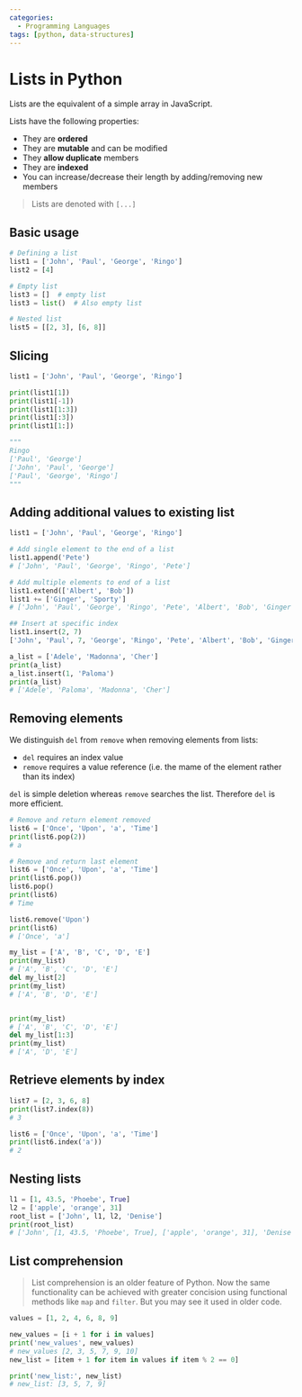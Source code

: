 ```yaml
---
categories:
  - Programming Languages
tags: [python, data-structures]
---
```


# Lists in Python

Lists are the equivalent of a simple array in JavaScript.

Lists have the following properties:

- They are **ordered**
- They are **mutable** and can be modified
- They **allow duplicate** members
- They are **indexed**
- You can increase/decrease their length by adding/removing new members

> Lists are denoted with `[...]`

## Basic usage

```python
# Defining a list
list1 = ['John', 'Paul', 'George', 'Ringo']
list2 = [4]

# Empty list
list3 = []  # empty list
list3 = list()  # Also empty list

# Nested list
list5 = [[2, 3], [6, 8]]
```

## Slicing

```python
list1 = ['John', 'Paul', 'George', 'Ringo']

print(list1[1])
print(list1[-1])
print(list1[1:3])
print(list1[:3])
print(list1[1:])

"""
Ringo
['Paul', 'George']
['John', 'Paul', 'George']
['Paul', 'George', 'Ringo']
"""
```

## Adding additional values to existing list

```python
list1 = ['John', 'Paul', 'George', 'Ringo']

# Add single element to the end of a list
list1.append('Pete')
# ['John', 'Paul', 'George', 'Ringo', 'Pete']

# Add multiple elements to end of a list
list1.extend(['Albert', 'Bob'])
list1 += ['Ginger', 'Sporty']
# ['John', 'Paul', 'George', 'Ringo', 'Pete', 'Albert', 'Bob', 'Ginger', 'Sporty']

## Insert at specific index
list1.insert(2, 7)
['John', 'Paul', 7, 'George', 'Ringo', 'Pete', 'Albert', 'Bob', 'Ginger', 'Sporty']

a_list = ['Adele', 'Madonna', 'Cher']
print(a_list)
a_list.insert(1, 'Paloma')
print(a_list)
# ['Adele', 'Paloma', 'Madonna', 'Cher']

```

## Removing elements

We distinguish `del` from `remove` when removing elements from lists:

- `del` requires an index value
- `remove` requires a value reference (i.e. the mame of the element rather than its index)

`del` is simple deletion whereas `remove` searches the list. Therefore `del` is more efficient.

```python
# Remove and return element removed
list6 = ['Once', 'Upon', 'a', 'Time']
print(list6.pop(2))
# a

# Remove and return last element
list6 = ['Once', 'Upon', 'a', 'Time']
print(list6.pop())
list6.pop()
print(list6)
# Time

list6.remove('Upon')
print(list6)
# ['Once', 'a']

my_list = ['A', 'B', 'C', 'D', 'E']
print(my_list)
# ['A', 'B', 'C', 'D', 'E']
del my_list[2]
print(my_list)
# ['A', 'B', 'D', 'E']


print(my_list)
# ['A', 'B', 'C', 'D', 'E']
del my_list[1:3]
print(my_list)
# ['A', 'D', 'E']

```

## Retrieve elements by index

```python
list7 = [2, 3, 6, 8]
print(list7.index(8))
# 3

list6 = ['Once', 'Upon', 'a', 'Time']
print(list6.index('a'))
# 2
```

## Nesting lists

```python
l1 = [1, 43.5, 'Phoebe', True]
l2 = ['apple', 'orange', 31]
root_list = ['John', l1, l2, 'Denise']
print(root_list)
# ['John', [1, 43.5, 'Phoebe', True], ['apple', 'orange', 31], 'Denise']
```

## List comprehension

> List comprehension is an older feature of Python. Now the same functionality can be achieved with greater concision using functional methods like `map` and `filter`. But you may see it used in older code.

```python
values = [1, 2, 4, 6, 8, 9]

new_values = [i + 1 for i in values]
print('new_values', new_values)
# new_values [2, 3, 5, 7, 9, 10]
new_list = [item + 1 for item in values if item % 2 == 0]

print('new_list:', new_list)
# new_list: [3, 5, 7, 9]
```
